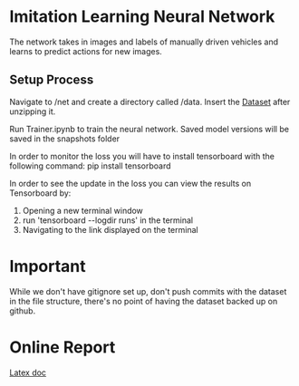 # Imitation Learning Neural Network

The network takes in images and labels of manually driven vehicles and learns to predict actions for new images.

## Setup Process

Navigate to /net and create a directory called /data. Insert the [Dataset](https://drive.google.com/file/d/1acWm7MnHFfuF7rvhrm_kfzEZ9dyZ6hmL/view?usp=sharing) after unzipping it.

Run Trainer.ipynb to train the neural network.
Saved model versions will be saved in the snapshots folder

In order to monitor the loss you will have to install tensorboard with the following command:
pip install tensorboard

In order to see the update in the loss you can view the results on Tensorboard by:
1) Opening a new terminal window
2) run 'tensorboard --logdir runs' in the terminal
3) Navigating to the link displayed on the terminal

# Important
While we don't have gitignore set up, don't push commits with the dataset in the file structure, there's no point of having the dataset backed up on github.

# Online Report
[Latex doc](https://www.overleaf.com/read/fhwvtxtsmsgh)
